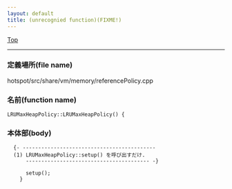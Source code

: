 ```yaml
---
layout: default
title: (unrecognied function)(FIXME!)
---
```

[Top](../index.html)

--- 
### 定義場所(file name)
hotspot/src/share/vm/memory/referencePolicy.cpp

### 名前(function name)
```
LRUMaxHeapPolicy::LRUMaxHeapPolicy() {
```

### 本体部(body)
```
  {- -------------------------------------------
  (1) LRUMaxHeapPolicy::setup() を呼び出すだけ.
      ---------------------------------------- -}

	  setup();
	}
	
```


